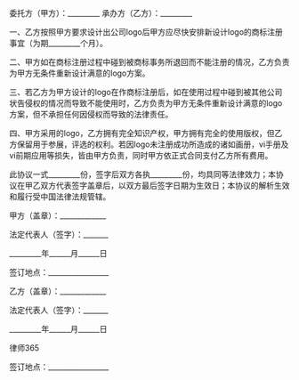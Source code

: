 
 


委托方（甲方）：_________
承办方（乙方）：_________


一、乙方按照甲方要求设计出公司logo后甲方应尽快安排新设计logo的商标注册事宜（为期_________个月）。


二、甲方如在商标注册过程中碰到被商标事务所退回而不能注册的情况，乙方负责为甲方无条件重新设计满意的logo方案。


三、若乙方为甲方设计的logo在作商标注册后，如在使用过程中碰到被其他公司状告侵权的情况而导致不能使用时，乙方负责为甲方无条件重新设计满意的logo方案，但不承担任何因侵权而导致的法律责任。


四、甲方采用的logo，乙方拥有完全知识产权，甲方拥有完全的使用版权，但乙方保留用于参展，评选的权利。若因logo未注册成功所造成的诸如画册，vi手册及vi前期应用等损失，皆由甲方负责，同时甲方依正式合同支付乙方所有费用。


此协议一式_________份，签字后双方各执_________份，均具同等法律效力；本协议在甲乙双方代表签字盖章后，以双方最后签字日期为生效日；本协议的解析生效和履行受中国法律法规管辖。


 



 甲方（盖章）：_____________
 
法定代表人（签字）：_______
 
_________年______月______日
 
签订地点：_________________
 


 

  乙方（盖章）：_____________
  
法定代表人（签字）：_______
  
_________年______月______日
  

  

   
律师365

  

  

  
签订地点：_________________
  

 
  

 
  
 
   
 
   
 
    


    
 

    


    


    
 
 
   
 
  
 
 


